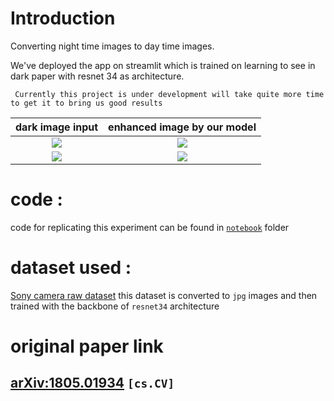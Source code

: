 # Introduction
Converting night time images to day time images.

We've deployed the app on streamlit which is trained on learning to see in dark paper with resnet 34 as architecture.

     Currently this project is under development will take quite more time to get it to bring us good results 
dark image input                                                                           |  enhanced image by our model 
:-------------------------:                                                                |:-------------------------:
![](https://github.com/someshfengde/learning_to_see_in_dark-/raw/main/images/input1.png)   |![](https://github.com/someshfengde/learning_to_see_in_dark-/raw/main/images/output1.png)
![](https://github.com/someshfengde/learning_to_see_in_dark-/raw/main/images/input2.png)   |![](https://github.com/someshfengde/learning_to_see_in_dark-/blob/main/images/output2.png)
# code : 
code for replicating this experiment can be found in [`notebook`](https://github.com/someshfengde/learning_to_see_in_dark-/tree/main/notebook) folder 

# dataset used : 
[Sony camera raw dataset](https://storage.googleapis.com/isl-datasets/SID/Sony.zip)
this dataset is converted to `jpg` images and then trained with the backbone of `resnet34` architecture 

# original paper link 
## [arXiv:1805.01934](https://arxiv.org/abs/1805.01934) `[cs.CV]`

